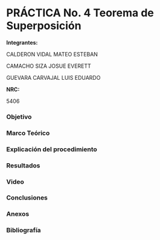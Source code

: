 
# PRÁCTICA No. 4 Teorema de Superposición

**Integrantes:**

CALDERON VIDAL MATEO ESTEBAN

CAMACHO SIZA JOSUE EVERETT

GUEVARA CARVAJAL LUIS EDUARDO

**NRC:**

5406

### Objetivo

### Marco Teórico

### Explicación del procedimiento

### Resultados

### Video

### Conclusiones

### Anexos

### Bibliografía
